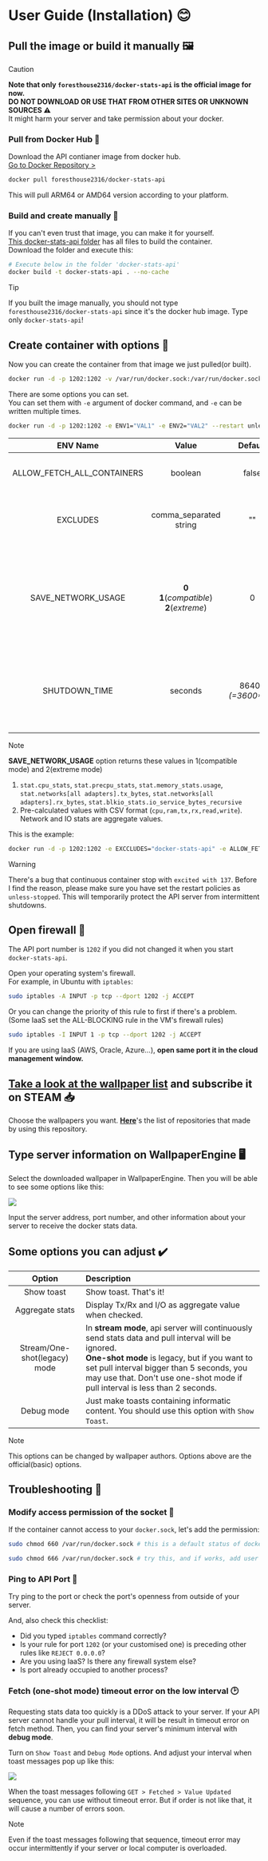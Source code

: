 # User Guide (Installation) 😊

## Pull the image or build it manually 🖼️
> [!caution]
> **Note that only `foresthouse2316/docker-stats-api` is the official image for now.**\
**DO NOT DOWNLOAD OR USE THAT FROM OTHER SITES OR UNKNOWN SOURCES ⚠️**\
It might harm your server and take permission about your docker.

### Pull from Docker Hub 🐋
Download the API contianer image from docker hub.\
[Go to Docker Repository >](https://hub.docker.com/r/foresthouse2316/docker-stats-api)
```bash
docker pull foresthouse2316/docker-stats-api
```
This will pull ARM64 or AMD64 version according to your platform.

### Build and create manually 🔧
If you can't even trust that image, you can make it for yourself.\
[This docker-stats-api folder](../docker-stats-api) has all files to build the container.\
Download the folder and execute this:
```bash
# Execute below in the folder 'docker-stats-api'
docker build -t docker-stats-api . --no-cache
```

> [!tip]
> If you built the image manually, you should not type `foresthouse2316/docker-stats-api` since it's the docker hub image.
> Type only `docker-stats-api`!


## Create container with options 🔨

Now you can create the container from that image we just pulled(or built).
```bash
docker run -d -p 1202:1202 -v /var/run/docker.sock:/var/run/docker.sock --name docker-stats-api foresthouse2316/docker-stats-api
```

There are some options you can set.\
You can set them with `-e` argument of docker command, and `-e` can be written multiple times.
```bash
docker run -d -p 1202:1202 -e ENV1="VAL1" -e ENV2="VAL2" --restart unless-stopped -v /var/run/docker.sock:/var/run/docker.sock --name docker-stats-api foresthouse2316/docker-stats-api
```
|ENV Name|Value|Default|Description|
|:---:|:---:|:---:|:---|
|ALLOW_FETCH_ALL_CONTAINERS|boolean|false|If true, `http://IP_ADDRESS:1202/` will return all container stats.|
|EXCLUDES|comma_separated<br/>string|""|Hides containers whose name is in this list.<br/>Separate container names like `-e EXCLUDES="a,b,c,d"`.|
|SAVE_NETWORK_USAGE|**0**<br/>**1**(_compatible_)<br/>**2**(_extreme_)|0|**NOT IMPLEMENTED** ⚠️<br/>**0** returns the raw value of the docker stats.<br/>**1(compatible mode)** returns necessary keys: `cpu_stats`, `memory_stats`, and etc.<br/>**2(extreme mode)** returns pre-calculated values.|
|SHUTDOWN_TIME|seconds|86400<br/>_(=3600\*24)_|Automatically stop the server with SIGINT.<br/>You should set the API container's restart policies as `unless-stopped`.<br/>You can turn off this by `-e SHUTDOWN_TIMER="0"`.|

> [!note]
> **SAVE_NETWORK_USAGE** option returns these values in 1(compatible mode) and 2(extreme mode)
> 1. `stat.cpu_stats`, `stat.precpu_stats`,
> `stat.memory_stats.usage`,
> `stat.networks[all adapters].tx_bytes`, `stat.networks[all adapters].rx_bytes`,
> `stat.blkio_stats.io_service_bytes_recursive`
> 2. Pre-calculated values with CSV format (`cpu,ram,tx,rx,read,write`).
> Network and IO stats are aggregate values.

This is the example:
```bash
docker run -d -p 1202:1202 -e EXCCLUDES="docker-stats-api" -e ALLOW_FETCH_ALL_CONTAINERS="true" --restart unless-stopped -v /var/run/docker.sock:/var/run/docker.sock --name docker-stats-api foresthouse2316/docker-stats-api
```
> [!warning]
> There's a bug that continuous container stop with `excited with 137`. Before I find the reason, please make sure you have set the restart policies as `unless-stopped`. This will temporarily protect the API server from intermittent shutdowns.

## Open firewall 🧱

The API port number is `1202` if you did not changed it when you start `docker-stats-api`.

Open your operating system's firewall.\
For example, in Ubuntu with `iptables`:

```bash
sudo iptables -A INPUT -p tcp --dport 1202 -j ACCEPT
```

Or you can change the priority of this rule to first if there's a problem.\
(Some IaaS set the ALL-BLOCKING rule in the VM's firewall rules)

```bash
sudo iptables -I INPUT 1 -p tcp --dport 1202 -j ACCEPT
```

If you are using IaaS (AWS, Oracle, Azure...), **open same port it in the cloud management window.**


## [Take a look at the wallpaper list](./WallpaperRepos.md) and subscribe it on STEAM 📥
Choose the wallpapers you want.
[**Here**](./WallpaperRepos.md)'s the list of repositories that made by using this repository.


## Type server information on WallpaperEngine 🖥️
Select the downloaded wallpaper in WallpaperEngine.
Then you will be able to see some options like this:

![](./images/UserProperties.png)

Input the server address, port number, and other information about your server to receive the docker stats data.

## Some options you can adjust ✔️
|Option|Description|
|:-:|:-|
|Show toast|Show toast. That's it!|
|Aggregate stats|Display Tx/Rx and I/O as aggregate value when checked.
|Stream/One-shot(legacy) mode|In **stream mode**, api server will continuously send stats data and pull interval will be ignored.<br/>**One-shot mode** is legacy, but if you want to set pull interval bigger than 5 seconds, you may use that. Don't use one-shot mode if pull interval is less than 2 seconds.|
|Debug mode|Just make toasts containing informatic content. You should use this option with `Show Toast`.|

> [!note]
> This options can be changed by wallpaper authors.
> Options above are the official(basic) options.

## Troubleshooting 🤯


### Modify access permission of the socket 🔑

If the container cannot access to your `docker.sock`, let's add the permission:
```bash
sudo chmod 660 /var/run/docker.sock # this is a default status of docker.sock

sudo chmod 666 /var/run/docker.sock # try this, and if works, add user to group 'docker'
```


### Ping to API Port 🏓
Try ping to the port or check the port's openness from outside of your server.

And, also check this checklist:
- Did you typed `iptables` command correctly?
- Is your rule for port `1202` (or your customised one) is preceding other rules like `REJECT 0.0.0.0`?
- Are you using IaaS? Is there any firewall system else?
- Is port already occupied to another process?


### Fetch (one-shot mode) timeout error on the low interval 🕑
Requesting stats data too quickly is a DDoS attack to your server.
If your API server cannot handle your pull interval, it will be result in timeout error on fetch method.
Then, you can find your server's minimum interval with **debug mode**.

Turn on `Show Toast` and `Debug Mode` options.
And adjust your interval when toast messages pop up like this:

![](./images/AdjustPullInterval.png)

When the toast messages following `GET > Fetched > Value Updated` sequence, you can use without timeout error.
But if order is not like that, it will cause a number of errors soon.

> [!note]
> Even if the toast messages following that sequence, timeout error may occur intermittently if your server or local computer is overloaded.
